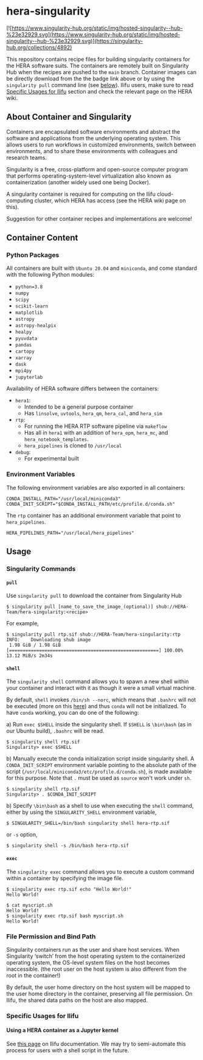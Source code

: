 # hera-singularity
[![https://www.singularity-hub.org/static/img/hosted-singularity--hub-%23e32929.svg](https://www.singularity-hub.org/static/img/hosted-singularity--hub-%23e32929.svg)](https://singularity-hub.org/collections/4892)

This repository contains recipe files for building singularity containers for the HERA software suits. The containers are remotely built on Singularity Hub when the recipes are pushed to the `main` branch. Container images can be directly download from the the badge link above or by using the `singularity pull` command line (see [below](##-Singularity-Commands)). Ilifu users, make sure to read [Specific Usages for Ilifu](###-Specific-Usages-for-Ilifu) section and check the relevant page on the HERA wiki.


## About Container and Singularity
Containers are encapsulated software environments and abstract the software and applications from the underlying operating system. This allows users to run workflows in customized environments, switch between environments, and to share these environments with colleagues and research teams.

Singularity is a free, cross-platform and open-source computer program that performs operating-system-level virtualization also known as containerization (another widely used one being Docker).

A singularity container is required for computing on the Ilifu cloud-computing cluster, which HERA has access (see the HERA wiki page on this).

Suggestion for other container recipes and implementations are welcome!


## Container Content

### Python Packages
All containers are built with `Ubuntu 20.04` and `miniconda`, and come standard with the following Python modules:

- `python=3.8`
- `numpy`
- `scipy`
- `scikit-learn`
- `matplotlib`
- `astropy`
- `astropy-healpix`
- `healpy`
- `pyuvdata`
- `pandas`
- `cartopy`
- `xarray`
- `dask`
- `mpi4py`
- `jupyterlab`

Availability of HERA software differs between the containers:

- `hera1`:
  - Intended to be a general purpose container
  - Has `linsolve`, `uvtools`, `hera_qm`, `hera_cal`, and `hera_sim`
- `rtp`:
  - For running the HERA RTP software pipeline via `makeflow`
  - Has all in `hera1` with an addition of `hera_opm`, `hera_mc`, and  `hera_notebook_templates`.
  - `hera_pipelines` is cloned to `/usr/local`
- `debug`:
  - For experimental built

### Environment Variables
The following environment variables are also exported in all containers:

```
CONDA_INSTALL_PATH="/usr/local/miniconda3"
CONDA_INIT_SCRIPT="$CONDA_INSTALL_PATH/etc/profile.d/conda.sh"
```

The `rtp` container has an additional environment variable that point to `hera_pipelines`.

```
HERA_PIPELINES_PATH="/usr/local/hera_pipelines"
```


## Usage

### Singularity Commands

#### `pull`
Use `singularity pull` to download the container from Singularity Hub
```
$ singularity pull [name_to_save_the_image_(optional)] shub://HERA-Team/hera-singularity:<recipe>
```
For example,
```
$ singularity pull rtp.sif shub://HERA-Team/hera-singularity:rtp
INFO:    Downloading shub image
 1.98 GiB / 1.98 GiB [=======================================================] 100.00% 13.12 MiB/s 2m34s
 ```

#### `shell`
The `singularity shell` command allows you to spawn a new shell within your container and interact with it as though it were a small virtual machine.

By default, `shell` invokes `/bin/sh --norc`, which means that `.bashrc` will not be executed (more on this [here](https://github.com/hpcng/singularity/issues/643)) and thus `conda` will not be initialized. To have `conda` working, you can do one of the following:

a) Run `exec $SHELL` inside the singularity shell. If `$SHELL` is `\bin\bash` (as in our Ubuntu build), `.bashrc` will be read.
```
$ singularity shell rtp.sif
Singularity> exec $SHELL
```

b) Manually execute the conda initialization script inside singularity shell. A `CONDA_INIT_SCRIPT` environment variable pointing to the absolute path of the script (`/usr/local/miniconda3/etc/profile.d/conda.sh`), is made available for this purpose. Note that `.` must be used as `source` won't work under `sh`.
```
$ singularity shell rtp.sif
Singularity> . $CONDA_INIT_SCRIPT
```

b) Specify `\bin\bash` as a shell to use when executing the `shell` command, either by using the `SINGULARITY_SHELL` environment variable,
```
$ SINGULARITY_SHELL=/bin/bash singularity shell hera-rtp.sif
```
or `-s` option,
```
$ singularity shell -s /bin/bash hera-rtp.sif
```

#### `exec`
The `singularity exec` command allows you to execute a custom command within a container by specifying the image file.
```
$ singularity exec rtp.sif echo "Hello World!"
Hello World!
```
```
$ cat myscript.sh
Hello World!
$ singularity exec rtp.sif bash myscript.sh
Hello World!
```

### File Permission and Bind Path
Singularity containers run as the user and share host services. When Singularity ‘switch’ from the host operating system to the containerized operating system, the OS-level system files on the host becomes inaccessible. (the root user on the host system is also different from the root in the container!)

By default, the user home directory on the host system will be mapped to the user home directory in the container, preserving all file permission. On Ilifu, the shared data paths on the host are also mapped.

### Specific Usages for Ilifu

#### Using a HERA container as a Jupyter kernel

See [this page](https://docs.ilifu.ac.za/#/tech_docs/software_environments?id=using-a-custom-container-as-a-jupyter-kernel) on Ilifu documentation. We may try to semi-automate this process for users with a shell script in the future.
